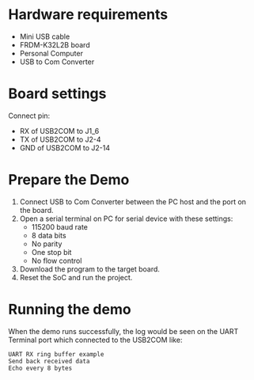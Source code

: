 Hardware requirements
===================
- Mini USB cable
- FRDM-K32L2B board
- Personal Computer
- USB to Com Converter

Board settings
============
Connect pin:
- RX of USB2COM to J1_6
- TX of USB2COM to J2-4
- GND of USB2COM to J2-14

Prepare the Demo
===============
1.  Connect USB to Com Converter between the PC host and the port on the board.
2.  Open a serial terminal on PC for serial device with these settings:
    - 115200 baud rate
    - 8 data bits
    - No parity
    - One stop bit
    - No flow control
3.  Download the program to the target board.
4.  Reset the SoC and run the project.

Running the demo
===============
When the demo runs successfully, the log would be seen on the UART Terminal port which connected to the USB2COM like:

~~~~~~~~~~~~~~~~~~~~~~~~~~~~~~
UART RX ring buffer example
Send back received data
Echo every 8 bytes
~~~~~~~~~~~~~~~~~~~~~~~~~~~~~~
